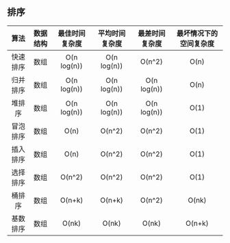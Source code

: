 ## 排序
算法 | 数据结构 | 最佳时间复杂度 | 平均时间复杂度 | 最差时间复杂度 | 最坏情况下的空间复杂度
| :---: | :---: | :---: | :---: | :---: | :---: |
快速排序 | 数组 | O(n log(n)) | O(n log(n)) | O(n^2) | O(n)
归并排序 | 数组 | O(n log(n)) | O(n log(n)) | O(n log(n)) | O(n)
堆排序 | 数组 | O(n log(n)) | O(n log(n)) | O(n log(n)) | O(1)
冒泡排序 | 数组 | O(n) | O(n^2) | O(n^2) | O(1)
插入排序 | 数组 | O(n) | O(n^2) | O(n^2) | O(1)
选择排序 | 数组 | O(n^2) | O(n^2) | O(n^2) | O(1)
桶排序 | 数组 | O(n+k) | O(n+k) | O(n^2) | O(nk)
基数排序 | 数组 | O(nk) | O(nk) | O(nk) | O(n+k)